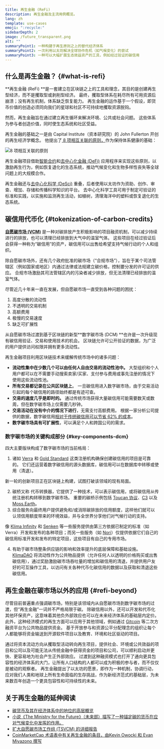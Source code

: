 ```yaml
---
title: 再生金融 (ReFi)
description: 再生金融及主流用例概览。
lang: zh
template: use-cases
emoji: ":recycle:"
sidebarDepth: 2
image: /future_transparent.png
alt: ""
summaryPoint1: 一种构建于再生原则之上的替代经济体系
summaryPoint2: 一次利用以太坊解决全球协作危机（如气候变化）的尝试
summaryPoint3: 一种可以大幅扩展生态效益资产的工具，例如经过验证的碳信用
---
```


## 什么是再生金融？ {#what-is-refi}

**再生金融 (ReFi) **是一套建立在区块链之上的工具和理念，其目的是创建再生型经济，而不是攫取型或剥削型经济。 最终，攫取型体系在耗尽所有可用资源后崩溃；没有再生机制，体系缺乏恢复能力。 再生金融的运作基于一个假设，即货币价值的创造必须同向我们的星球和社区不可持续地攫取资源脱钩。

然而，再生金融旨在通过建立再生循环来解决环境、公共或社会问题。 这些体系为参与者创造价值，同时使生态系统和社区受益。

再生金融的基础之一是由 Capital Institute（资本研究院）的 John Fullerton 开创的再生经济学概念。 他提出了[ 8 项相互关联的原则，](https://capitalinstitute.org/8-principles-regenerative-economy/)作为保持体系健康的基础：

![8 项相互关联的原则](refi-regenerative-economy-diagram.png)

再生金融项目借助[智能合约](/developers/docs/smart-contracts/)和[去中心化金融 (DeFi)](/defi/) 应用程序来实现这些原则，以激励再生行为，例如恢复退化的生态系统，推动气候变化和生物多样性丧失等全球问题上的大规模合作。

再生金融还与[去中心化科学 (DeSci)](/desci/) 重叠，后者使用以太坊作为资助、创作、审查、增加、存储和传播科学知识的平台。 去中心化科学工具可用于制定可验证的标准和实践，以实施和监测再生活动，如植树，清理海洋中的塑料或恢复退化的生态系统。

## 碳信用代币化 {#tokenization-of-carbon-credits}

**[自愿碳市场 (VCM)](https://climatefocus.com/so-what-voluntary-carbon-market-exactly/)** 是一种对碳排放产生积极影响的项目融资机制，可以减少持续进行的排放，也可以清理已经排放到大气中的温室气体。 这些项目在经过验证后会获得一种称为“碳信用”的资产，碳信用可以出售给希望支持气候行动的个人和组织。

除自愿碳市场外，还有几个政府批准的碳市场（“合规市场”），旨在于某个司法管辖区（例如国家或地区）内通过法律或法规建立碳价格，控制要分发的许可证的供应。 合规市场激励其司法管辖区内的污染者减少排放，但无法清理已经排放的温室气体。

尽管近几十年来一直在发展，但自愿碳市场一直受到各种问题的困扰：

1. 高度分散的流动性
2. 不透明的交易机制
3. 高额费用
4. 极慢的交易速度
5. 缺乏可扩展性

从自愿碳市场过渡到基于区块链的新型**数字碳市场 (DCM) **也许是一次升级现有碳信用验证、交易和使用技术的机会。 区块链允许可公开验证的数据，为广泛的用户提供访问权限并拥有更多流动性。

再生金融项目利用区块链技术来缓解传统市场中的诸多问题：

- **流动性集中在少数几个可以由任何人自由交易的流动性池中。** 大型组织和个人用户都可以在不需要手动搜索卖家/买家、支付参与费用或事先注册的情况下使用这些流动性池。
- **所有交易都记录在公共区块链上**。 一旦碳信用进入数字碳市场，由于交易活动引起的每个碳信用的路径始终都是有迹可查。
- **交易的速度几乎是即时的。** 通过传统市场获得大量碳信用可能需要数天或数周，但在数字碳市场上仅需要几秒钟。
- **交易活动在没有中介的情况下进行**，无需支付高额费用。 根据一家分析公司提供的数据，数字碳信用[相对于传统碳信用可以节省 62% 的成本](https://www.klimadao.finance/blog/klimadao-analysis-of-the-base-carbon-tonne)。
- **数字碳市场具有可扩展性**，可以满足个人和跨国公司的需求。

### 数字碳市场的关键构成部分 {#key-components-dcm}

四大主要版块构成了数字碳市场的当前格局：

1. 诸如 [Verra](https://verra.org/project/vcs-program/registry-system/) 和 [Gold Standard](https://www.goldstandard.org/) 这类注册机构确保创建碳信用的项目是可靠的。 它们还运营着数字碳信用的源头数据库，碳信用可以在数据库中转移或使用（清退）。

新一轮的创新项目正在区块链上构建，试图打破该领域的现有局面。

2. 碳桥又称 代币转换器，它提供了一种技术，可以表示碳信用，或将碳信用从传统注册机构转移到数字碳市场。 重要的碳桥示例包括 [Toucan 协议](https://toucan.earth/)、[C3](https://c3.app/) 以及 [Moss.Earth](https://moss.earth/)。
3. 综合服务向最终用户提供避免和/或消除碳排放的信用额度，这样他们就可以认领信用额度带来的环境效益，并与全世界分享他们对气候行动的支持。

像 [Klima Infinity](https://www.klimadao.finance/infinity) 和 [Senken](https://senken.io/) 等一些服务提供由第三方依据已制定的标准（如 Verra）开发和发布的各种项目；而另一些服务（如 [Nori](https://nori.com/)）仅提供依据它们自己的碳信用标准开发和发布的特定项目，这些项目有自己的专用市场。

4. 有助于碳市场整条供应链的影响和效率提升的底层保障和基础设施。 [KlimaDAO](http://klimadao.finance/) 将流动性作为公共物品提供（允许任何人以透明的价格购买或出售碳信用），通过奖励激励碳市场吞吐量的增加和碳信用的清退，并提供用户友好的可互操作工具，以访问有关各种代币化碳信用的数据以及获取和清退这些碳信用。

## 再生金融在碳市场以外的应用 {#refi-beyond}

尽管目前普遍重点强调碳市场，特别是该领域内从自愿碳市场到数字碳市场的过渡，但“再生金融”一词并不严格局限于碳。 除碳信用以外，还可以开发和代币化其他环保资产，这意味着其他负外部效应也可以在未来经济体系的基础层内定价。 此外，这种经济模式的再生方面可以应用于其他领域，例如通过 [Gitcoin](https://gitcoin.co/) 等二次方融资平台为公共物品提供资金。 基于开放参与和资源公平分配理念的组织让每个人都能够将资金输送到开源软件项目以及教育、环境和社区驱动的项目。

通过将资本流动方向从攫取型活动转向再生项目，提供社会、环境或公共效益的项目和公司以及可能无法从传统金融中获得资金的项目和公司，可以顺利启动并更快、更容易地为社会产生正外部效应。 过渡到这种融资模式也打开了通向更具包容性的经济体系的大门，让所有人口结构的人都可以成为积极的参与者，而不仅仅是被动的观察者。 再生金融提出了以太坊的愿景，即作为一种机制，协调行动，应对我们人类和地球上所有生命面临的生存挑战，作为新经济范式的基础层，为未来数百年创造一个更具包容性和可持续性的未来。

## 关于再生金融的延伸阅读

- [碳货币及其在经济体系中的地位的高层概览](https://www.klimadao.finance/blog/the-vision-of-a-carbon-currency)
- [小说《The Ministry for the Future》（未来部）描写了一种锚定碳的货币在应对气候变化中发挥的作用。](https://en.wikipedia.org/wiki/The_Ministry_for_the_Future)
- [扩大自愿碳市场工作组 (TSVCM) 的详细报告](https://www.iif.com/Portals/1/Files/TSVCM_Report.pdf)
- [CoinMarketCap 术语表中有关再生金融的条目，由Kevin Owocki 和 Evan Miyazono 撰写](https://coinmarketcap.com/alexandria/glossary/regenerative-finance-refi)

